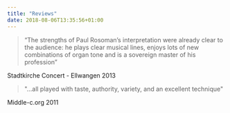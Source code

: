 ```yaml
---
title: "Reviews"
date: 2018-08-06T13:35:56+01:00
---
```


> “The strengths of Paul Rosoman’s interpretation were already clear to the audience: he plays clear musical lines, enjoys lots of new combinations of organ tone and is a sovereign master of his profession”

Stadtkirche Concert - Ellwangen 2013


> "...all played with taste, authority, variety, and an excellent technique"

Middle-c.org 2011

